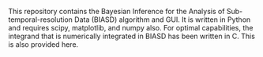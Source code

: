 This repository contains the Bayesian Inference for the Analysis of Sub-temporal-resolution Data (BIASD) algorithm and GUI.
It is written in Python and requires scipy, matplotlib, and numpy also.
For optimal capabilities, the integrand that is numerically integrated in BIASD has been written in C. This is also provided here.